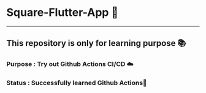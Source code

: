 # Square-Flutter-App 🍎
---
## This repository is only for learning purpose 📚
### Purpose : Try out Github Actions CI/CD ☁️
### Status : Successfully learned Github Actions🎉


